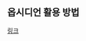 ## 옵시디언 활용 방법

[링크](https://publish.obsidian.md/this-is-spear/%EC%8A%A4%ED%84%B0%EB%94%94+%EC%A0%95%EB%A6%AC/%EB%B0%8B+%EC%BD%94%EB%8D%94+10%EA%B8%B0/2%EC%A3%BC%EC%B0%A8+-+%EC%98%B5%EC%8B%9C%EB%94%94%EC%96%B8+%EC%9E%98+%EC%93%B0%EA%B8%B0)
